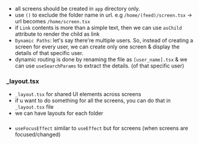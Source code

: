 - all screens should be created in `app` directory only.
- use `()` to exclude the folder name in url. e.g `/home/(feed)/screen.tsx` -> url becomes `/home/screen.tsx`
- if `Link` contents is more than a simple text, then we can use `asChild` attribute to render the child as link
- `Dynamic Paths`: let's say there're multiple users. So, instead of creating a screen for every user, we can create only one screen & display the details of that specific user.
- dynamic routing is done by renaming the file as `[user_name].tsx` & we can use `useSearchParams` to extract the details. (of that specific user)

### _layout.tsx
- `_layout.tsx` for shared UI elements across screens
- if u want to do something for all the screens, you can do that in `_layout.tsx` file
- we can have layouts for each folder

###
- `useFocusEffect` similar to `useEffect` but for screens (when screens are focused/changed)
